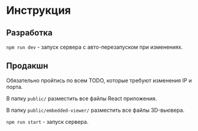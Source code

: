 # Инструкция

## Разработка

`npm run dev` - запуск сервера с авто-перезапуском при изменениях. 

## Продакшн

Обязательно пройтись по всем TODO, которые требуют изменения IP и порта.

В папку `public/` разместить все файлы React приложения.

В папку `public/embedded-viewer/` разместить все файлы 3D-вьювера.

`npm run start` - запуск сервера.
